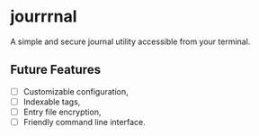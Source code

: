 # jourrrnal

A simple and secure journal utility accessible from your terminal.

## Future Features
  - [ ] Customizable configuration,
  - [ ] Indexable tags,
  - [ ] Entry file encryption,
  - [ ] Friendly command line interface.
